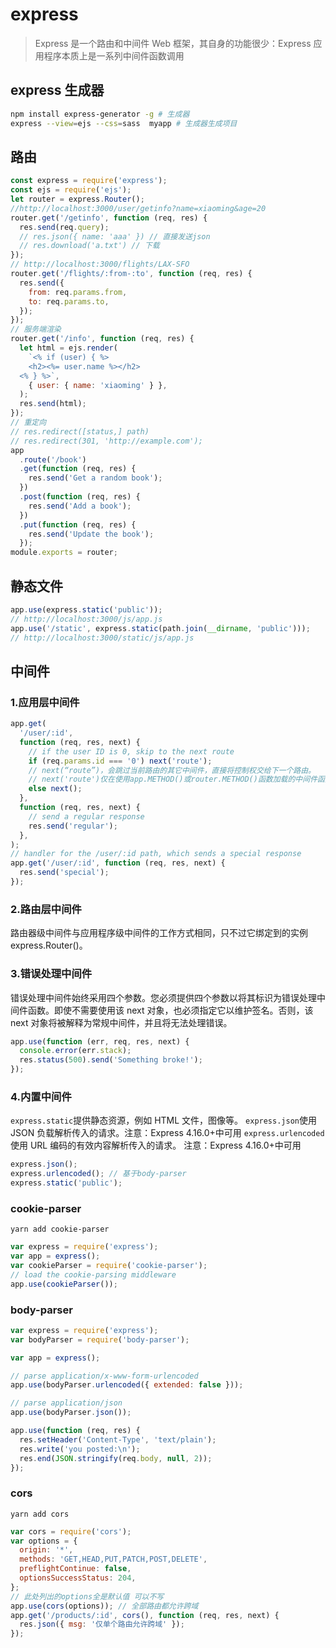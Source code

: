 # express

> Express 是一个路由和中间件 Web 框架，其自身的功能很少：Express 应用程序本质上是一系列中间件函数调用

## express 生成器

```bash
npm install express-generator -g # 生成器
express --view=ejs --css=sass  myapp # 生成器生成项目
```

## 路由

```js
const express = require('express');
const ejs = require('ejs');
let router = express.Router();
//http://localhost:3000/user/getinfo?name=xiaoming&age=20
router.get('/getinfo', function (req, res) {
  res.send(req.query);
  // res.json({ name: 'aaa' }) // 直接发送json
  // res.download('a.txt') // 下载
});
// http://localhost:3000/flights/LAX-SFO
router.get('/flights/:from-:to', function (req, res) {
  res.send({
    from: req.params.from,
    to: req.params.to,
  });
});
// 服务端渲染
router.get('/info', function (req, res) {
  let html = ejs.render(
    `<% if (user) { %>
    <h2><%= user.name %></h2>
  <% } %>`,
    { user: { name: 'xiaoming' } },
  );
  res.send(html);
});
// 重定向
// res.redirect([status,] path)
// res.redirect(301, 'http://example.com');
app
  .route('/book')
  .get(function (req, res) {
    res.send('Get a random book');
  })
  .post(function (req, res) {
    res.send('Add a book');
  })
  .put(function (req, res) {
    res.send('Update the book');
  });
module.exports = router;
```

## 静态文件

```js
app.use(express.static('public'));
// http://localhost:3000/js/app.js
app.use('/static', express.static(path.join(__dirname, 'public')));
// http://localhost:3000/static/js/app.js
```

## 中间件

### 1.应用层中间件

```js
app.get(
  '/user/:id',
  function (req, res, next) {
    // if the user ID is 0, skip to the next route
    if (req.params.id === '0') next('route');
    // next(“route”)，会跳过当前路由的其它中间件，直接将控制权交给下一个路由。
    // next('route')仅在使用app.METHOD()或router.METHOD()函数加载的中间件函数中有效。
    else next();
  },
  function (req, res, next) {
    // send a regular response
    res.send('regular');
  },
);
// handler for the /user/:id path, which sends a special response
app.get('/user/:id', function (req, res, next) {
  res.send('special');
});
```

### 2.路由层中间件

路由器级中间件与应用程序级中间件的工作方式相同，只不过它绑定到的实例 express.Router()。

### 3.错误处理中间件

错误处理中间件始终采用四个参数。您必须提供四个参数以将其标识为错误处理中间件函数。即使不需要使用该 next 对象，也必须指定它以维护签名。否则，该 next 对象将被解释为常规中间件，并且将无法处理错误。

```js
app.use(function (err, req, res, next) {
  console.error(err.stack);
  res.status(500).send('Something broke!');
});
```

### 4.内置中间件

`express.static`提供静态资源，例如 HTML 文件，图像等。
`express.json`使用 JSON 负载解析传入的请求。注意：Express 4.16.0+中可用
`express.urlencoded`使用 URL 编码的有效内容解析传入的请求。 注意：Express 4.16.0+中可用

```js
express.json();
express.urlencoded(); // 基于body-parser
express.static('public');
```

### cookie-parser

`yarn add cookie-parser`

```js
var express = require('express');
var app = express();
var cookieParser = require('cookie-parser');
// load the cookie-parsing middleware
app.use(cookieParser());
```

### body-parser

```js
var express = require('express');
var bodyParser = require('body-parser');

var app = express();

// parse application/x-www-form-urlencoded
app.use(bodyParser.urlencoded({ extended: false }));

// parse application/json
app.use(bodyParser.json());

app.use(function (req, res) {
  res.setHeader('Content-Type', 'text/plain');
  res.write('you posted:\n');
  res.end(JSON.stringify(req.body, null, 2));
});
```

### cors

`yarn add cors`

```js
var cors = require('cors');
var options = {
  origin: '*',
  methods: 'GET,HEAD,PUT,PATCH,POST,DELETE',
  preflightContinue: false,
  optionsSuccessStatus: 204,
};
// 此处列出的options全是默认值 可以不写
app.use(cors(options)); // 全部路由都允许跨域
app.get('/products/:id', cors(), function (req, res, next) {
  res.json({ msg: '仅单个路由允许跨域' });
});
```
